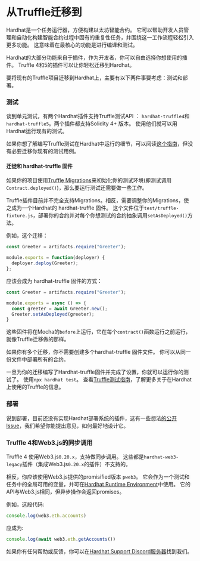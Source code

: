 # 从Truffle迁移到

Hardhat是一个任务运行器，方便构建以太坊智能合约。 它可以帮助开发人员管理和自动化构建智能合约过程中固有的重复性任务，并围绕这一工作流程轻松引入更多功能。 这意味着在最核心的功能是进行编译和测试。

Hardhat的大部分功能来自于插件，作为开发者，你可以自由选择你想使用的插件。 Truffle 4和5的插件可以让你轻松迁移到Hardhat。

要将现有的Truffle项目迁移到Hardhat上，主要有以下两件事要考虑：测试和部署。


### 测试

谈到单元测试，有两个Hardhat插件支持Truffle测试API ： `hardhat-truffle4`和`hardhat-truffle5`。两个插件都支持Solidity 4+ 版本。 使用他们就可以用Hardhat运行现有的测试。

如果你想了解编写Truffle测试在Hardhat中运行的细节，可以阅读[这个指南](./truffle-testing.md)，但没有必要迁移你现有的测试用例。

#### 迁徙和 hardhat-truffle 固件

如果你的项目使用[Truffle Migrations](https://www.trufflesuite.com/docs/truffle/getting-started/running-migrations)来初始化你的测试环境(即测试调用`Contract.deployed()`)，那么要运行测试还需要做一些工作。

Truffle插件目前并不完全支持Migrations。相反，需要调整你的Migrations，使之成为一个Hardhat的 hardhat-truffle 固件。
这个文件位于`test/truffle-fixture.js`，部署你的合约并对每个你想测试的合约抽象调用`setAsDeployed()`方法。

例如，这个迁移：

```js
const Greeter = artifacts.require("Greeter");

module.exports = function(deployer) {
  deployer.deploy(Greeter);
};

```

应该会成为 hardhat-truffle 固件的方式：

```js
const Greeter = artifacts.require("Greeter");

module.exports = async () => {
  const greeter = await Greeter.new();
  Greeter.setAsDeployed(greeter);
}
```

这些固件将在Mocha的`before`上运行，它在每个`contract()`函数运行之前运行，就像Truffle迁移做的那样。


如果你有多个迁移，你不需要创建多个hardhat-truffle 固件文件。 你可以从同一份文件中部署所有的合约。

一旦为你的迁移编写了Hardhat-truffle固件并完成了设置，你就可以运行你的测试了。
使用`npx hardhat test`。 查看[Truffle测试指南](/guides/truffle-testing.md)，了解更多关于在Hardhat上使用的Truffle的信息。


### 部署

说到部署，目前还没有实现Hardhat部署系统的插件，这有一些想法[的公开Issue](https://github.com/nomiclabs/hardhat/issues/381)，我们希望你能提出意见，如何最好地设计它。


### Truffle 4和Web3.js的同步调用

Truffle 4 使用Web3.js`0.20.x`，支持做同步调用。
这些都是`hardhat-web3-legacy`插件（集成Web3.js`0.20.x`的插件）不支持的。


相反，你应该使用Web3.js提供的promisified版本 `pweb3`。 它会作为一个测试和任务中的全局可用的变量，并可在[Hardhat Runtime Environment](.../advanced/hardhat-runtime-environment.md)中使用。
它的API与Web3.js相同，但异步操作会返回promises。


例如，这段代码:

```js
console.log(web3.eth.accounts)
```

应成为:

```js
console.log(await web3.eth.getAccounts())
```


如果你有任何帮助或反馈，你可以在[Hardhat Support Discord服务器](https://hardhat.org/discord)找到我们。
